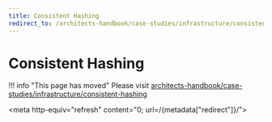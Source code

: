 ```yaml
---
title: Consistent Hashing
redirect_to: /architects-handbook/case-studies/infrastructure/consistent-hashing/
---
```


# Consistent Hashing

!!! info "This page has moved"
    Please visit [architects-handbook/case-studies/infrastructure/consistent-hashing](/architects-handbook/case-studies/infrastructure/consistent-hashing/index.md)

<meta http-equiv="refresh" content="0; url=/{metadata["redirect"]}/">